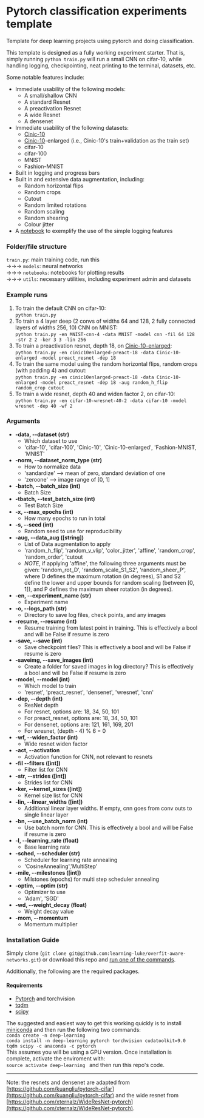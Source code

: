 # Pytorch classification experiments template

Template for deep learning projects using pytorch and doing classification.

This template is designed as a fully working experiment starter. That is, simply running `python train.py` will run a small CNN on cifar-10, while handling logging, checkpointing, neat printing to the terminal, datasets, etc. 

Some notable features include:

- Immediate usability of the following models:
  - A small/shallow CNN
  - A standard Resnet
  - A preactivation Resnet
  - A wide Resnet
  - A densenet
- Immediate usability of the following datasets:
  - [Cinic-10](https://github.com/BayesWatch/cinic-10)
  - [Cinic-10](https://github.com/BayesWatch/cinic-10)-enlarged (i.e., Cinic-10's train+validation as the train set)
  - cifar-10
  - cifar-100
  - MNIST
  - Fashion-MNIST
- Built in logging and progress bars
- Built in and extensive data augmentation, including:
  - Random horizontal flips
  - Random crops
  - Cutout
  - Random limited rotations
  - Random scaling
  - Random shearing
  - Colour jitter
- A [notebook](notebooks/plot-results.ipynb) to exemplify the use of the simple logging features

### Folder/file structure
`train.py`: main training code, run this  
&rarr;&rarr;&rarr; `models`: neural networks  
&rarr;&rarr;&rarr; `notebooks`: notebooks for plotting results  
&rarr;&rarr;&rarr; `utils`: necessary utilities, including experiment admin and datasets  

### Example runs
1. To train the default CNN on cifar-10:  
	`python train.py`
2. To train a 4 layer deep (2 convs of widths 64 and 128, 2 fully connected layers of widths 256, 10) CNN on MNIST:  
    `python train.py -en MNIST-cnn-4 -data MNIST -model cnn -fil 64 128 -str 2 2 -ker 3 3 -lin 256`
3. To train a preactivation resnet, depth 18, on [Cinic-10-enlarged](https://github.com/BayesWatch/cinic-10):  
    `python train.py -en cinic10enlarged-preact-18 -data Cinic-10-enlarged -model preact_resnet -dep 18`
4. To train the same model using the random horizontal flips, random crops (with padding 4) and cutout:  
    `python train.py -en cinic10enlarged-preact-18 -data Cinic-10-enlarged -model preact_resnet -dep 18 -aug random_h_flip random_crop cutout`
5. To train a wide resnet, depth 40 and widen factor 2, on cifar-10:  
    `python train.py -en cifar-10-wresnet-40-2 -data cifar-10 -model wresnet -dep 40 -wf 2`


### Arguments

- **-data, --dataset (str)**  
   - Which dataset to use 
   - 'cifar-10', 'cifar-100', 'Cinic-10', 'Cinic-10-enlarged', 'Fashion-MNIST, 'MNIST'  
- **-norm, --dataset_norm_type (str)**  
   - How to normalize data 
   - 'sandardize' --> mean of zero, standard deviation of one  
   - 'zeroone' --> image range of [0, 1]  
- **-batch, --batch_size (int)**  
   - Batch Size  
- **-tbatch, --test_batch_size (int)**  
   - Test Batch Size  
- **-x, --max_epochs (int)**  
   - How many epochs to run in total  
- **-s, --seed (int)**  
   - Random seed to use for reproducibility  
- **-aug, --data_aug ([string])**  
   - List of Data augmentation to apply  
   - 'random_h_flip', 'random_v_vlip', 'color_jitter', 'affine', 'random_crop', 'random_order', 'cutout  
   - *NOTE*, if applying 'affine', the following three arguments must be given:  'random_rot_D', 'random_scale_S1_S2', 'random_sheer_P', where D defines the maximum rotation (in degrees), S1 and S2 define the lower and upper bounds for random scaling (between [0, 1]), and P defines the maximum sheer rotation (in degrees).  
- **-en, --experiment_name (str)**
   - Experiment name
- **-o, --logs_path (str)**
   - Directory to save log files, check points, and any images
- **-resume, --resume (int)**
   - Resume training from latest point in training. This is effectively a bool and will be False if resume is zero
- **-save, --save (int)**  
   - Save checkpoint files? This is effectively a bool and will be False if resume is zero
- **-saveimg, --save_images (int)**  
   - Create a folder for saved images in log directory? This is effectively a bool and will be False if resume is zero
- **-model, --model (int)**
   - Which model to train
   - 'resnet', 'preact_resnet', 'densenet', 'wresnet', 'cnn'
- **-dep, --depth (int)**
   - ResNet depth
   - For resnet, options are: 18, 34, 50, 101
   - For preact_resnet, options are: 18, 34, 50, 101
   - For densenet, options are: 121, 161, 169, 201
   - For wresnet, (depth - 4) % 6 = 0
- **-wf, --widen_factor (int)**
   - Wide resnet widen factor
- **-act, --activation**
   - Activation function for CNN, not relevant to resnets
- **-fil --filters ([int])**
   - Filter list for CNN
- **-str, --strides ([int])**
   - Strides list for CNN
- **-ker, --kernel_sizes ([int])**
   - Kernel size list for CNN
- **-lin, --linear_widths ([int])**
   - Additional linear layer widths. If empty, cnn goes from conv outs to single linear layer
- **-bn, --use_batch_norm (int)**
   - Use batch norm for CNN. This is effectively a bool and will be False if resume is zero
- **-l, --learning_rate (float)**
   - Base learning rate
- **-sched, --scheduler (str)**
   - Scheduler for learning rate annealing
   - 'CosineAnnealing','MultiStep'
- **-mile, --milestones ([int])**
   - Milstones (epochs) for multi step scheduler annealing
- **-optim, --optim (str)**
   - Optimizer to use
   - 'Adam', 'SGD'
- **-wd, --weight_decay (float)**
   - Weight decay value
- **-mom, --momentum**
   - Momentum multiplier

### Installation Guide
Simply clone (`git clone git@github.com:learning-luke/overfit-aware-networks.git`) or download this repo and [run one of the commands](#Example-runs).

Additionally, the following are the required packages.

#### Requirements
- [Pytorch](https://pytorch.org/) and torchvision
- [tqdm](https://pypi.org/project/tqdm/)
- [scipy](https://www.scipy.org/)

The suggested and easiest way to get this working quickly is to install [miniconda](https://conda.io/en/latest/miniconda.html) and then run the following two commands:  
	`conda create -n deep-learning`  
	`conda install -n deep-learning pytorch torchvision cudatoolkit=9.0 tqdm scipy -c anaconda -c pytorch`  
This assumes you will be using a GPU version. Once installation is complete, activate the enviroment with:  
	`source activate deep-learning ` 
and then run this repo's code. 



---

Note: the resnets and densenet are adapted from [https://github.com/kuangliu/pytorch-cifar](https://github.com/kuangliu/pytorch-cifar) and the wide resnet from [https://github.com/xternalz/WideResNet-pytorch](https://github.com/xternalz/WideResNet-pytorch). 



